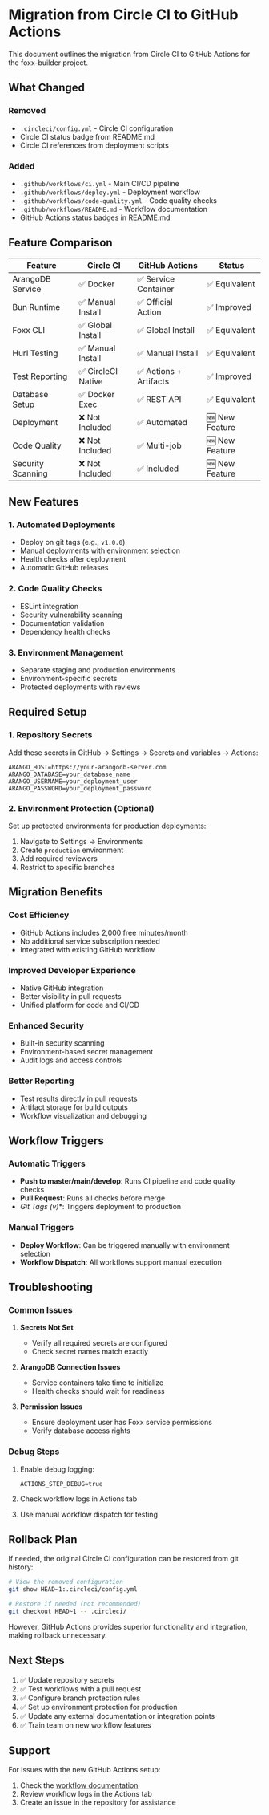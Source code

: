 # Migration from Circle CI to GitHub Actions

This document outlines the migration from Circle CI to GitHub Actions for the foxx-builder project.

## What Changed

### Removed
- `.circleci/config.yml` - Circle CI configuration
- Circle CI status badge from README.md
- Circle CI references from deployment scripts

### Added
- `.github/workflows/ci.yml` - Main CI/CD pipeline
- `.github/workflows/deploy.yml` - Deployment workflow
- `.github/workflows/code-quality.yml` - Code quality checks
- `.github/workflows/README.md` - Workflow documentation
- GitHub Actions status badges in README.md

## Feature Comparison

| Feature | Circle CI | GitHub Actions | Status |
|---------|-----------|----------------|---------|
| ArangoDB Service | ✅ Docker | ✅ Service Container | ✅ Equivalent |
| Bun Runtime | ✅ Manual Install | ✅ Official Action | ✅ Improved |
| Foxx CLI | ✅ Global Install | ✅ Global Install | ✅ Equivalent |
| Hurl Testing | ✅ Manual Install | ✅ Manual Install | ✅ Equivalent |
| Test Reporting | ✅ CircleCI Native | ✅ Actions + Artifacts | ✅ Improved |
| Database Setup | ✅ Docker Exec | ✅ REST API | ✅ Equivalent |
| Deployment | ❌ Not Included | ✅ Automated | 🆕 New Feature |
| Code Quality | ❌ Not Included | ✅ Multi-job | 🆕 New Feature |
| Security Scanning | ❌ Not Included | ✅ Included | 🆕 New Feature |

## New Features

### 1. Automated Deployments
- Deploy on git tags (e.g., `v1.0.0`)
- Manual deployments with environment selection
- Health checks after deployment
- Automatic GitHub releases

### 2. Code Quality Checks
- ESLint integration
- Security vulnerability scanning
- Documentation validation
- Dependency health checks

### 3. Environment Management
- Separate staging and production environments
- Environment-specific secrets
- Protected deployments with reviews

## Required Setup

### 1. Repository Secrets

Add these secrets in GitHub → Settings → Secrets and variables → Actions:

```
ARANGO_HOST=https://your-arangodb-server.com
ARANGO_DATABASE=your_database_name
ARANGO_USERNAME=your_deployment_user
ARANGO_PASSWORD=your_deployment_password
```

### 2. Environment Protection (Optional)

Set up protected environments for production deployments:

1. Navigate to Settings → Environments
2. Create `production` environment
3. Add required reviewers
4. Restrict to specific branches

## Migration Benefits

### Cost Efficiency
- GitHub Actions includes 2,000 free minutes/month
- No additional service subscription needed
- Integrated with existing GitHub workflow

### Improved Developer Experience
- Native GitHub integration
- Better visibility in pull requests
- Unified platform for code and CI/CD

### Enhanced Security
- Built-in security scanning
- Environment-based secret management
- Audit logs and access controls

### Better Reporting
- Test results directly in pull requests
- Artifact storage for build outputs
- Workflow visualization and debugging

## Workflow Triggers

### Automatic Triggers
- **Push to master/main/develop**: Runs CI pipeline and code quality checks
- **Pull Request**: Runs all checks before merge
- **Git Tags (v*)**: Triggers deployment to production

### Manual Triggers
- **Deploy Workflow**: Can be triggered manually with environment selection
- **Workflow Dispatch**: All workflows support manual execution

## Troubleshooting

### Common Issues

1. **Secrets Not Set**
   - Verify all required secrets are configured
   - Check secret names match exactly

2. **ArangoDB Connection Issues**
   - Service containers take time to initialize
   - Health checks should wait for readiness

3. **Permission Issues**
   - Ensure deployment user has Foxx service permissions
   - Verify database access rights

### Debug Steps

1. Enable debug logging:
   ```
   ACTIONS_STEP_DEBUG=true
   ```

2. Check workflow logs in Actions tab

3. Use manual workflow dispatch for testing

## Rollback Plan

If needed, the original Circle CI configuration can be restored from git history:

```bash
# View the removed configuration
git show HEAD~1:.circleci/config.yml

# Restore if needed (not recommended)
git checkout HEAD~1 -- .circleci/
```

However, GitHub Actions provides superior functionality and integration, making rollback unnecessary.

## Next Steps

1. ✅ Update repository secrets
2. ✅ Test workflows with a pull request
3. ✅ Configure branch protection rules
4. ✅ Set up environment protection for production
5. ✅ Update any external documentation or integration points
6. ✅ Train team on new workflow features

## Support

For issues with the new GitHub Actions setup:

1. Check the [workflow documentation](.github/workflows/README.md)
2. Review workflow logs in the Actions tab
3. Create an issue in the repository for assistance